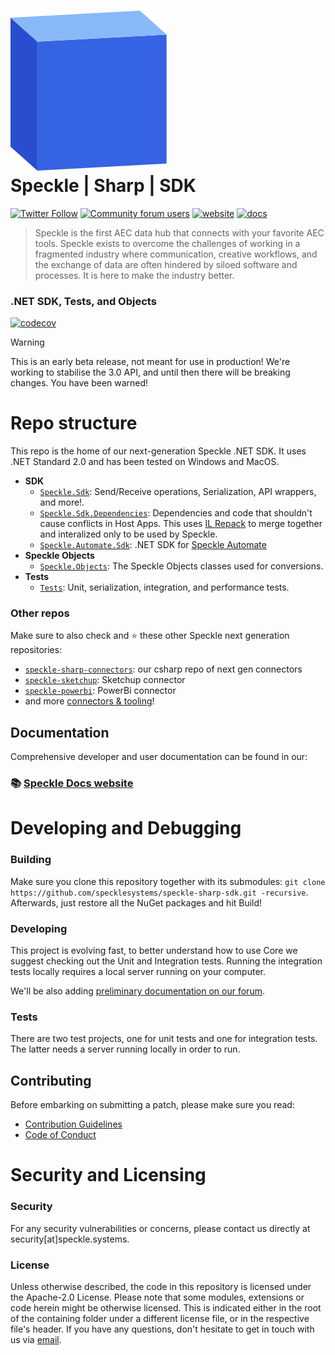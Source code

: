 ![Speckle Box](/logo.png)  
Speckle | Sharp | SDK
=================================================================================================================================

[![Twitter Follow](https://img.shields.io/twitter/follow/SpeckleSystems?style=social)](https://twitter.com/SpeckleSystems) [![Community forum users](https://img.shields.io/discourse/users?server=https%3A%2F%2Fspeckle.community&style=flat-square&logo=discourse&logoColor=white)](https://speckle.community) [![website](https://img.shields.io/badge/https://-speckle.systems-royalblue?style=flat-square)](https://speckle.systems) [![docs](https://img.shields.io/badge/docs-speckle.guide-orange?style=flat-square&logo=read-the-docs&logoColor=white)](https://speckle.guide/dev/)

 > Speckle is the first AEC data hub that connects with your favorite AEC tools. Speckle exists to overcome the challenges of working in a fragmented industry where communication, creative workflows, and the exchange of data are often hindered by siloed software and processes. It is here to make the industry better.

### .NET SDK, Tests, and Objects

[![codecov](https://codecov.io/gh/specklesystems/speckle-sharp-sdk/branch/dev/graph/badge.svg?token=TTM5OGr38m)](https://codecov.io/gh/specklesystems/speckle-sharp-sdk)

> [!WARNING]
> This is an early beta release, not meant for use in production! We're working to stabilise the 3.0 API, and until then there will be breaking changes. You have been warned!

# Repo structure

This repo is the home of our next-generation Speckle .NET SDK. It uses .NET Standard 2.0 and has been tested on Windows and MacOS.

- **SDK**
  - [`Speckle.Sdk`](https://github.com/specklesystems/speckle-sharp-sdk/tree/dev/src/Speckle.Sdk): Send/Receive operations, Serialization, API wrappers, and more!.
  - [`Speckle.Sdk.Dependencies`](https://github.com/specklesystems/speckle-sharp-sdk/tree/dev/src/Speckle.Sdk.Dependencies): Dependencies and code that shouldn't cause conflicts in Host Apps.  This uses [IL Repack](https://github.com/gluck/il-repack) to merge together and interalized only to be used by Speckle.
  - [`Speckle.Automate.Sdk`](https://github.com/specklesystems/speckle-sharp-sdk/tree/dev/src/Speckle.Automate.Sdk): .NET SDK for [Speckle Automate](https://www.speckle.systems/product/automate)
- **Speckle Objects**
  - [`Speckle.Objects`](https://github.com/specklesystems/speckle-sharp-sdk/tree/dev/src/Speckle.Objects): The Speckle Objects classes used for conversions.
- **Tests**
  - [`Tests`](https://github.com/specklesystems/speckle-sharp-sdk/tree/dev/tests): Unit, serialization, integration, and performance tests.

### Other repos

Make sure to also check and ⭐️ these other Speckle next generation repositories:

- [`speckle-sharp-connectors`](https://github.com/specklesystems/speckle-sharp-connectors): our csharp repo of next gen connectors
- [`speckle-sketchup`](https://github.com/specklesystems/speckle-sketchup): Sketchup connector
- [`speckle-powerbi`](https://github.com/specklesystems/speckle-powerbi): PowerBi connector
- and more [connectors & tooling](https://github.com/specklesystems/)!

## Documentation

Comprehensive developer and user documentation can be found in our:

### 📚 [Speckle Docs website](https://speckle.guide/dev/)

# Developing and Debugging

### Building

Make sure you clone this repository together with its submodules: `git clone https://github.com/specklesystems/speckle-sharp-sdk.git -recursive`.
Afterwards, just restore all the NuGet packages and hit Build!

### Developing

This project is evolving fast, to better understand how to use Core we suggest checking out the Unit and Integration tests. Running the integration tests locally requires a local server running on your computer.

We'll be also adding [preliminary documentation on our forum](https://discourse.speckle.works/c/speckle-insider/10).

### Tests

There are two test projects, one for unit tests and one for integration tests. The latter needs a server running locally in order to run.

## Contributing

Before embarking on submitting a patch, please make sure you read:

- [Contribution Guidelines](CONTRIBUTING.md)
- [Code of Conduct](CODE_OF_CONDUCT.md)

# Security and Licensing
      
### Security

For any security vulnerabilities or concerns, please contact us directly at security[at]speckle.systems.

### License

Unless otherwise described, the code in this repository is licensed under the Apache-2.0 License. Please note that some modules, extensions or code herein might be otherwise licensed. This is indicated either in the root of the containing folder under a different license file, or in the respective file's header. If you have any questions, don't hesitate to get in touch with us via [email](mailto:hello@speckle.systems).

